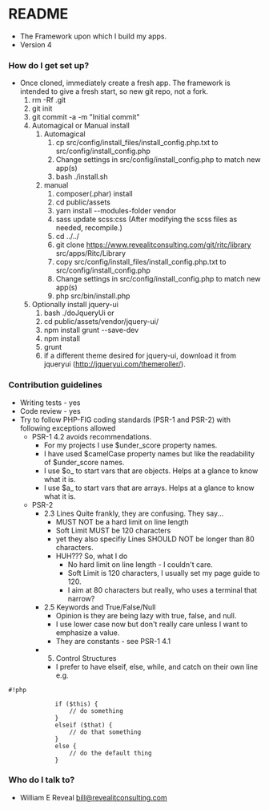 # README #

* The Framework upon which I build my apps.
* Version 4

### How do I get set up? ###

* Once cloned, immediately create a fresh app. The framework is intended to give a fresh start, so new git repo, not a fork.
    1. rm -Rf .git
    2. git init
    3. git commit -a -m "Initial commit"
    4. Automagical or Manual install
       1. Automagical
          1. cp src/config/install_files/install_config.php.txt to src/config/install_config.php
          1. Change settings in src/config/install_config.php to match new app(s)
          1. bash ./install.sh
       2. manual
          1. composer(.phar) install
          2. cd public/assets
          3. yarn install --modules-folder vendor
          4. sass update scss:css (After modifying the scss files as needed, recompile.)
          5. cd ../../
          6. git clone https://www.revealitconsulting.com/git/ritc/library src/apps/Ritc/Library
          7. copy src/config/install_files/install_config.php.txt to src/config/install_config.php
          8. Change settings in src/config/install_config.php to match new app(s)
          9. php src/bin/install.php
    5. Optionally install jquery-ui
	   1. bash ./doJqueryUi
		  or
       1. cd public/assets/vendor/jquery-ui/
       2. npm install grunt --save-dev
       3. npm install
       4. grunt
       5. if a different theme desired for jquery-ui, download it from jqueryui (http://jqueryui.com/themeroller/).

### Contribution guidelines ###

* Writing tests - yes
* Code review - yes
* Try to follow PHP-FIG coding standards (PSR-1 and PSR-2) with following exceptions allowed
    * PSR-1 4.2 avoids recommendations.
        * For my projects I use $under_score property names.
        * I have used $camelCase property names but like the readability of $under_score names.
        * I use $o_ to start vars that are objects. Helps at a glance to know what it is.
        * I use $a_ to start vars that are arrays. Helps at a glance to know what it is.
    * PSR-2
        * 2.3 Lines Quite frankly, they are confusing. They say...
            - MUST NOT be a hard limit on line length
            - Soft Limit MUST be 120 characters
            - yet they also specifiy Lines SHOULD NOT be longer than 80 characters.
            - HUH??? So, what I do
                - No hard limit on line length - I couldn't care.
                - Soft Limit is 120 characters, I usually set my page guide to 120.
                - I aim at 80 characters but really, who uses a terminal that narrow?
        * 2.5 Keywords and True/False/Null
            - Opinion is they are being lazy with true, false, and null.
            - I use lower case now but don't really care unless I want to emphasize a value.
            - They are constants - see PSR-1 4.1
        * 5. Control Structures
            - I prefer to have elseif, else, while, and catch on their own line e.g.

```
#!php

             if ($this) {
                 // do something
             }
             elseif ($that) {
                 // do that something
             }
             else {
                 // do the default thing
             }
```


### Who do I talk to? ###

* William E Reveal <bill@revealitconsulting.com>
